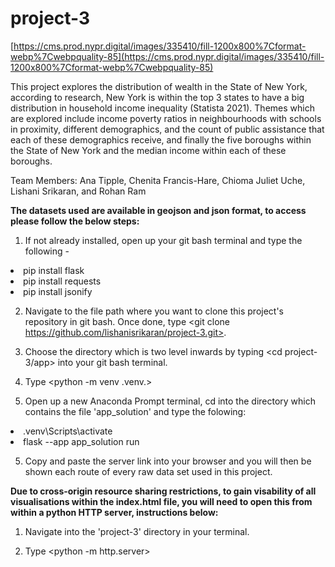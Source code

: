 # project-3

[https://cms.prod.nypr.digital/images/335410/fill-1200x800%7Cformat-webp%7Cwebpquality-85](https://cms.prod.nypr.digital/images/335410/fill-1200x800%7Cformat-webp%7Cwebpquality-85)

This project explores the distribution of wealth in the State of New York, according to research, New York is within the top 3 states to have a big distribution in household income inequality (Statista 2021). Themes which are explored include income poverty ratios in neighbourhoods with schools in proximity, different demographics, and the count of public assistance that each of these demographics receive, and finally the five boroughs within the State of New York and the median income within each of these boroughs.

Team Members: Ana Tipple, Chenita Francis-Hare, Chioma Juliet Uche, Lishani Srikaran, and Rohan Ram

<b>The datasets used are available in geojson and json format, to access please follow the below steps:</b>

1) If not already installed, open up your git bash terminal and type the following -<br>
<li>pip install flask</li>
<li>pip install requests</li>
<li>pip install jsonify</li>

2) Navigate to the file path where you want to clone this project's repository in git bash. Once done, type <git clone https://github.com/lishanisrikaran/project-3.git>.

3) Choose the directory which is two level inwards by typing <cd project-3/app> into your git bash terminal. 

4) Type <python -m venv .venv.>

4) Open up a new Anaconda Prompt terminal, cd into the directory which contains the file 'app_solution' and type the folowing:
<li>.venv\Scripts\activate</li>
<li>flask --app app_solution run</li>


5) Copy and paste the server link into your browser and you will then be shown each route of every raw data set used in this project. 


<b>Due to cross-origin resource sharing restrictions, to gain visability of all visualisations within the index.html file, you will need to open this from within a python HTTP server, instructions below:</b>

1) Navigate into the 'project-3' directory in your terminal. 

2) Type <python -m http.server>
